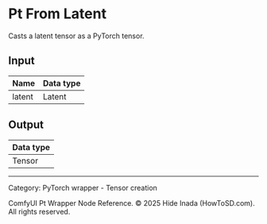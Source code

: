 # Pt From Latent
Casts a latent tensor as a PyTorch tensor.

## Input
| Name | Data type |
|---|---|
| latent | Latent |

## Output
| Data type |
|---|
| Tensor |

<HR>
Category: PyTorch wrapper - Tensor creation

ComfyUI Pt Wrapper Node Reference. © 2025 Hide Inada (HowToSD.com). All rights reserved.
